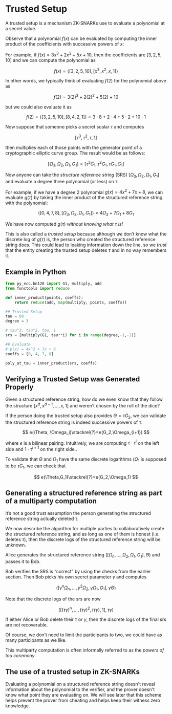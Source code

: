 # Trusted Setup
A trusted setup is a mechanism ZK-SNARKs use to evaluate a polynomial at a secret value.

Observe that a polynomial $f(x)$ can be evaluated by computing the inner product of the coefficients with successive powers of $x$:

For example, if $f(x)=3x^3+2x^2+5x+10$, then the coefficients are $[3,2,5,10]$ and we can compute the polynomial as

$$
f(x)=\langle[3,2,5,10],[x^3,x^2,x, 1]\rangle
$$

In other words, we typically think of evaluating $f(2)$ for the polynomial above as

$$
f(2)=3(2)^3+2(2)^2+5(2)+10
$$

but we could also evaluate it as

$$
f(2)=\langle[3,2,5,10],[8,4,2,1]\rangle = 3\cdot8+2\cdot4+5
\cdot2+10\cdot1
$$

Now suppose that someone picks a secret scalar $\tau$ and computes

$$
[\tau^3,\tau^2,\tau,1]
$$

then multiplies each of those points with the generator point of a cryptographic elliptic curve group. The result would be as follows:

$$
[\Omega_3, \Omega_2, \Omega_1, G_1]=[\tau^3G_1,\tau^2G_1,\tau G_1,G_1]
$$

Now anyone can take the *structure reference string* (SRS) $[\Omega_3, \Omega_2, \Omega_1, G_1]$ and evaluate a degree three polynomial (or less) on $\tau$.

For example, if we have a degree 2 polynomial $g(x)=4x^2+7x+8$, we can evaluate $g(\tau)$ by taking the inner product of the structured reference string with the polynomial:

$$
\langle[0,4,7,8],[\Omega_3, \Omega_2, \Omega_1, G_1]\rangle=4\Omega_2+7\Omega_1+8G_1
$$

We have now computed $g(\tau)$ *without knowing what $\tau$ is!*

This is also called a *trusted setup* because although *we* don’t know what the discrete log of $g(\tau)$ is, the person who created the structured reference string does. This could lead to leaking information down the line, so we *trust* that the entity creating the trusted setup deletes $\tau$ and in no way remembers it.

## Example in Python

```python
from py_ecc.bn128 import G1, multiply, add
from functools import reduce

def inner_product(points, coeffs):
    return reduce(add, map(multiply, points, coeffs))

## Trusted Setup
tau = 88
degree = 3

# tau^3, tau^2, tau, 1
srs = [multiply(G1, tau**i) for i in range(degree,-1,-1)]

## Evaluate
# p(x) = 4x^2 + 7x + 8
coeffs = [0, 4, 7, 8]

poly_at_tau = inner_product(srs, coeffs)
```

## Verifying a Trusted Setup was Generated Properly

Given a structured reference string, how do we even know that they follow the structure $[x^d, x^{d-1},\dots,x,1]$ and weren’t chosen by the roll of the dice?

If the person doing the trusted setup also provides $\Theta=\tau G_2$, we can validate the structured reference string is indeed successive powers of  $\tau$.

$$
e(\Theta, \Omega_i)\stackrel{?}=e(G_2,\Omega_{i+1})
$$

where $e$ is a [bilinear pairing](https://www.rareskills.io/post/bilinear-pairing). Intuitively, we are computing $\tau\cdot\tau^i$ on the left side and $1\cdot\tau^{i+1}$ on the right side..

To validate that $\Theta$ and $\Omega_1$ have the same discrete logarithms ($\Omega_1$ is supposed to be $\tau G_1$, we can check that

$$
e(\Theta,G_1)\stackrel{?}=e(G_2,\Omega_1)
$$

## Generating a structured reference string as part of a multiparty computation

It’s not a good trust assumption the person generating the structured reference string actually deleted $\tau$.

We now describe the algorithm for multiple parties to collaboratively create the structured reference string, and as long as one of them is honest (i.e. deletes $\tau$), then the discrete logs of the structured reference string will be unknown.

Alice generates the structured reference string $([\Omega_n,...,\Omega_2,\Omega_1, G_1],\Theta)$ and passes it to Bob.

Bob verifies the SRS is “correct” by using the checks from the earlier section. Then Bob picks his own secret parameter $\gamma$ and computes

$$
([\gamma^n\Omega_n,...,\gamma^2\Omega_2,\gamma\Omega_1,G_1],\gamma\Theta)
$$

Note that the discrete logs of the srs are now

$$
([(\tau\gamma)^n,...,(\tau\gamma)^2,(\tau\gamma),1],\tau\gamma)
$$

If either Alice or Bob delete their $\tau$ or $\gamma$, then the discrete logs of the final srs are not recoverable.

Of course, we don’t need to limit the participants to two, we could have as many participants as we like.

This multiparty computation is often informally referred to as the *powers of tau ceremony*.

## The use of a trusted setup in ZK-SNARKs
Evaluating a polynomial on a structured reference string doesn't reveal information about the polynomial to the verifier, and the prover doesn't know what point they are evaluating on. We will see later that this scheme helps prevent the prover from cheating and helps keep their witness zero knowledge.
